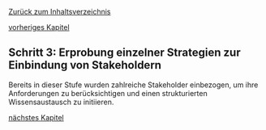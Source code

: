 [Zurück zum Inhaltsverzeichnis](https://healthdcat-ap-de.github.io/healthdcat-ap.de/report_stage_1.html)

[vorheriges Kapitel](https://healthdcat-ap-de.github.io/healthdcat-ap.de/report_stage_1/4_Beteiligungskonzept/4.2_Schritt2_Planung_von_Strategien_zur_Einbindung_von_Stakeholdern.html)
## Schritt 3: Erprobung einzelner Strategien zur Einbindung von Stakeholdern
Bereits in dieser Stufe wurden zahlreiche Stakeholder einbezogen, um ihre Anforderungen zu berücksichtigen und einen strukturierten Wissensaustausch zu initiieren.

[nächstes Kapitel](https://healthdcat-ap-de.github.io/healthdcat-ap.de/report_stage_1/4_Beteiligungskonzept/4.3.1_Strategie_1_gezielte_Kontaktaufnahme_und_Vereinbarung_von_bilateralen_Austauschterminen.html)